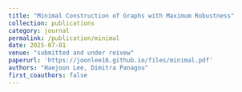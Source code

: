 ```yaml
---
title: "Minimal Construction of Graphs with Maximum Robustness"
collection: publications
category: journal
permalink: /publication/minimal
date: 2025-07-01
venue: "submitted and under reivew"
paperurl: 'https://joonlee16.github.io/files/minimal.pdf'
authors: "Haejoon Lee, Dimitra Panagou"
first_coauthors: false
---
```


